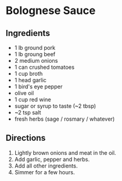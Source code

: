 Bolognese Sauce
===============

Ingredients
-----------
- 1 lb ground pork
- 1 lb groung beef
- 2 medium onions
- 1 can crushed tomatoes
- 1 cup broth
- 1 head garlic
- 1 bird's eye pepper
- olive oil
- 1 cup red wine
- sugar or syrup to taste (~2 tbsp)
- ~2 tsp salt
- fresh herbs (sage / rosmary / whatever)

Directions
----------
1. Lightly brown onions and meat in the oil.
2. Add garlic, pepper and herbs.
3. Add all other ingredients.
4. Simmer for a few hours.
